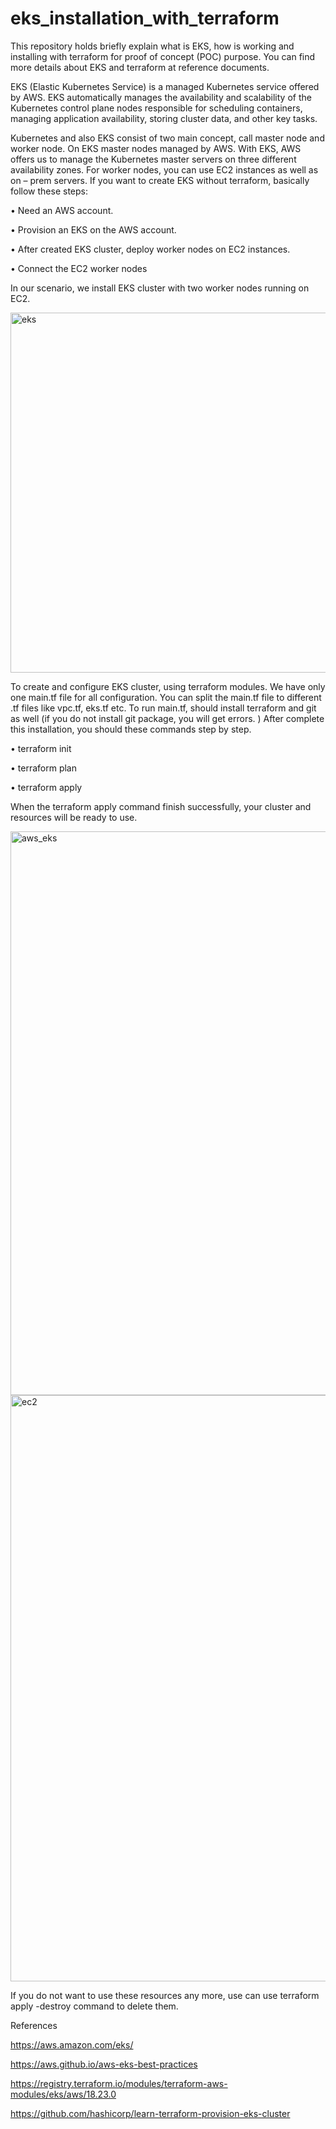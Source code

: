# eks_installation_with_terraform
 
This repository holds briefly explain what is EKS, how is working and installing with terraform for proof of concept (POC) purpose. You can find more details about EKS and terraform at reference documents.

EKS  (Elastic Kubernetes Service) is a managed Kubernetes service offered by AWS. EKS automatically manages the availability and scalability of the Kubernetes control plane nodes responsible for scheduling containers, managing application availability, storing cluster data, and other key tasks.

Kubernetes and also EKS consist of two main concept, call master node and worker node. On EKS master nodes managed by AWS.  With EKS, AWS offers us to manage the Kubernetes master servers on three different availability zones. For worker nodes, you can use EC2 instances as well as on – prem servers.  If you want to create EKS without terraform, basically follow these steps:

•	Need an AWS account. 

•	Provision an EKS on the AWS account.

•	After created EKS cluster, deploy worker nodes on EC2 instances.

•	Connect the EC2 worker nodes 


In our scenario, we install EKS cluster with two worker nodes running on EC2.


<img width="576" alt="eks" src="https://user-images.githubusercontent.com/100922989/172477591-94a8d0fd-9eba-41be-b40f-8f62171f3855.png">



To create and configure EKS cluster, using terraform modules. We have only one main.tf file for all configuration. You can split the main.tf file to different .tf files like vpc.tf, eks.tf etc. To run main.tf, should install terraform and git as well (if you do not install git package, you will get errors. ) After complete this installation, you should these commands step by step.

•	terraform init 

•	terraform plan

•	terraform apply


When the terraform apply command finish successfully, your cluster and resources will be ready to use.

<img width="902" alt="aws_eks" src="https://user-images.githubusercontent.com/100922989/172482921-155cfcbc-7683-48d7-8a45-64c2f3c9026d.png">


<img width="938" alt="ec2" src="https://user-images.githubusercontent.com/100922989/172482975-7142dc50-be75-4325-9ede-fdf36fb82dcc.png">


If you do not want to use these resources any more, use can use terraform apply -destroy command to delete them. 


References

https://aws.amazon.com/eks/ 

https://aws.github.io/aws-eks-best-practices

https://registry.terraform.io/modules/terraform-aws-modules/eks/aws/18.23.0 

https://github.com/hashicorp/learn-terraform-provision-eks-cluster 

